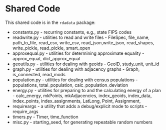 # Shared Code

This shared code is in the `rdadata` package:

- constants.py - recurring constants, e.g., state FIPS codes
- readwrite.py - utilities to read and write files - FileSpec, file_name, path_to_file, read_csv, write_csv, read_json,write_json, read_shapes, write_pickle, read_pickle, smart_open
- approxequal.py - utilities for determining approximate equality - approx_equal, dict_approx_equal
- geoutils.py - utilities for dealing with geoids - GeoID, study_unit, unit_id
- graph.py - utilities for dealing with adjacency graphs - Graph, is_connected, read_mods
- population.py - utilities for dealing with census populations - populations, total_population, calc_population_deviation
- energy.py - utilities for preparing to and the calculating energy of a plan - calc_energy, mkPoints, mkAdjacencies, index_geoids, index_data, index_points, index_assignments, LatLong, Point, Assignment,
- requireargs - a utility that adds a debug/explicit mode to scripts - require_args
- timers.py - Timer, time_function
- misc.py - starting_seed, for generating repeatable random numbers